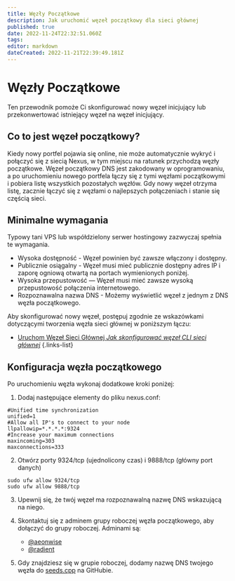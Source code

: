 ```yaml
---
title: Węzły Początkowe
description: Jak uruchomić węzeł początkowy dla sieci głównej
published: true
date: 2022-11-24T22:32:51.060Z
tags: 
editor: markdown
dateCreated: 2022-11-21T22:39:49.181Z
---
```


# Węzły Początkowe

Ten przewodnik pomoże Ci skonfigurować nowy węzeł inicjujący lub przekonwertować istniejący węzeł na węzeł inicjujący.

## Co to jest węzeł początkowy?
Kiedy nowy portfel pojawia się online, nie może automatycznie wykryć i połączyć się z siecią Nexus, w tym miejscu na ratunek przychodzą węzły początkowe. Węzeł początkowy DNS jest zakodowany w oprogramowaniu, a po uruchomieniu nowego portfela łączy się z tymi węzłami początkowymi i pobiera listę wszystkich pozostałych węzłów. Gdy nowy węzeł otrzyma listę, zacznie łączyć się z węzłami o najlepszych połączeniach i stanie się częścią sieci.

## Minimalne wymagania
Typowy tani VPS lub współdzielony serwer hostingowy zazwyczaj spełnia te wymagania.

- Wysoka dostępność - Węzeł powinien być zawsze włączony i dostępny.
- Publicznie osiągalny - Węzeł musi mieć publicznie dostępny adres IP i zaporę ogniową otwartą na portach wymienionych poniżej.
- Wysoka przepustowość — Węzeł musi mieć zawsze wysoką przepustowość połączenia internetowego.
- Rozpoznawalna nazwa DNS - Możemy wyświetlić węzeł z jednym z DNS węzła początkowego.
    
Aby skonfigurować nowy węzeł, postępuj zgodnie ze wskazówkami dotyczącymi tworzenia węzła sieci głównej w poniższym łączu:

- [Uruchom Węzeł Sieci Głównej *Jak skonfigurować węzeł CLI sieci głównej*](https://wiki.nexus.io/pl/mainnet/run-a-mainnet-node)
{.links-list}

## Konfiguracja węzła początkowego
Po uruchomieniu węzła wykonaj dodatkowe kroki poniżej:

1. Dodaj następujące elementy do pliku nexus.conf:

```plaintext
#Unified time synchronization
unified=1
#Allow all IP's to connect to your node
llpallowip=*.*.*.*:9324
#Increase your maximum connections
maxincoming=303
maxconnections=333
```
2. Otwórz porty 9324/tcp (ujednolicony czas) i 9888/tcp (główny port danych)

```plaintext
sudo ufw allow 9324/tcp
sudo ufw allow 9888/tcp
```

3. Upewnij się, że twój węzeł ma rozpoznawalną nazwę DNS wskazującą na niego.
4. Skontaktuj się z adminem grupy roboczej węzła początkowego, aby dołączyć do grupy roboczej. Adminami są:
    - <a href="https://t.me/aeonwise" target="_blank">@aeonwise</a>
    - <a href="https://t.me/Radient4751" target="_blank">@radient</a>
   
5. Gdy znajdziesz się w grupie roboczej, dodamy nazwę DNS twojego węzła do [seeds.cpp](https://github.com/Nexusoft/LLL-TAO/blob/merging/src/LLP/seeds.cpp) na GitHubie.